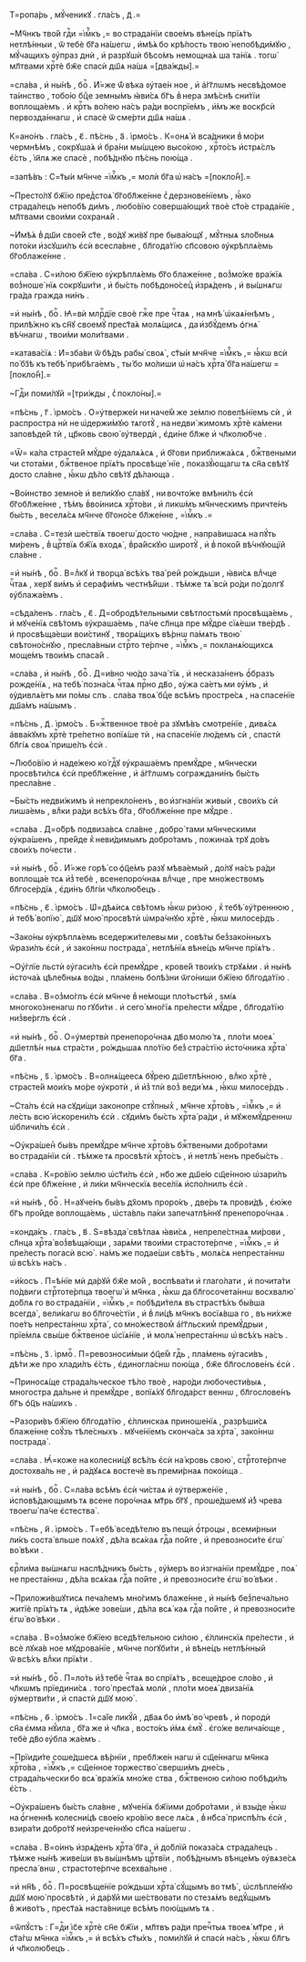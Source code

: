 Т=ропа́рь , мꙋ́ченикꙋ . гла́съ , д҃ .=

~Мч҃нкъ тво́й гдⷭ҇и =і҆мⷬ҇къ ,= во страда́нїи свое́мъ вѣне́цъ прїѧ́тъ нетлѣ́нныи , ѿ тебѐ бг҃а на́шегѡ , и҆мѣ́ѧ бо крѣ́пость твою̀ непобѣди́мꙋю , мꙋ́чащихъ ᲂу҆праз днѝ , и҆ разрꙋшѝ бѣсо́мъ немощна́ѧ ша та́нїѧ . тогѡ̀ мл҃твами хрⷭ҇тѐ бж҃е спасѝ дш҃ѧ на́шѧ =[два́жды].=

=сла́ва , и҆ ны́нѣ , боⷢ҇ . И҆́=же ѿ́ вѣка ᲂу҆тае́н ное , и҆ а҆́гг҃лѡмъ несвѣ́домое та́инство , тобо́ю бцⷣе земны́мъ ꙗ҆ви́сѧ бг҃ъ в̾ нера змѣ́снѣ сни́тїи воплоща́емъ . и҆ крⷭ҇тъ во́лею на́съ ра́ди воспрїе́мъ , и҆́мъ же воскр҃сѝ первозда́ннагѡ , и҆ спасѐ ѿ сме́рти дш҃ѧ на́шѧ .

К=ано́нъ . гла́съ , є҃ . пѣ́снь , а҃ . і҆рмо́съ . К=онѧ̀ и҆ вса́дники в̾ мо́ри чермнѣ́мъ , сокрꙋша́ѧ и҆ бра́ни мы́шцею высо́кою , хрⷭ҇то́съ и҆стрѧ́слъ є҆́сть , і҆и҃лѧ же спасѐ , побѣ́днꙋю пѣ́снь пою́ща .

=запѣ́въ : С=т҃ы́и мч҃нче =і҆мⷬ҇къ ,= молѝ бг҃а ѡ҆ на́съ =[покло́н̾].=

~Престо́лꙋ бж҃їю пред̾стоѧ̀ бг҃обл҃же́нне с̾ дерзнове́нїемъ , ꙗ҆́ко страда́лецъ непобѣ ди́мъ , любо́вїю соверша́ющих̾ твоѐ ст҃о́е страда́нїе , мл҃твами свои́ми сохранѧ́й .

~И҆мѣ́ѧ в̾ дш҃и свое́й ст҃е , во́дꙋ жи́вꙋ пре быва́ющꙋ , мꙋ́тныѧ ѕло́бныѧ пото́ки и҆зсꙋши́лъ є҆сѝ всесла́вне , бл҃года́тїю сп҃совою ᲂу҆крѣплѧ́емь бг҃облаже́нне .

=сла́ва . С=и́лою бж҃їею ᲂу҆крѣплѧ́емь бг҃о блаже́нне , воз̾мо́же вра́жїѧ воз̾ноше́ нїѧ сокрꙋши́ти , и҆ бы́сть побѣдоно́сец̾ и҆зрѧ́денъ , и҆ вы́шнѧгѡ гра́да гражда ни́нъ .

=и҆ ны́нѣ , боⷢ҇ . Ꙗ҆=вѝ млрⷭ҇дїе своѐ гжⷭ҇е пре чⷭ҇таѧ , на мнѣ̀ ѡ҆каѧ́ннѣмъ , прилѣ́жно къ сн҃ꙋ своемꙋ̀ прест҃а́ѧ молѧ́щисѧ , да и҆збꙋ́демъ ѻ҆гнѧ̀ вѣ́чнагѡ , твои́ми моли́твами .

=катава́сїѧ : И҆=зба́ви ѿ бѣ́дъ рабы̀ своѧ̀ , ст҃ы́и мчн҃че =і҆мⷬ҇къ ,= ꙗ҆́кѡ всѝ по́ бз҃ѣ къ тебѣ̀ прибѣга́емъ , ты́ бо мо́лиши ѡ҆ на́съ хрⷭ҇та̀ бг҃а на́шегѡ =[покло́н̾].=

~Гдⷭ҇и поми́лꙋй =[три́жды , с̾ покло́ны].=

=пѣ́снь , г҃ . і҆рмо́съ . О=у҆тверже́и ни наче́м̾ же зе́млю повелѣ́нїемъ сѝ , и҆ распростра нѝ не ѡ҆держи́мꙋю тѧготꙋ̀ , на недви́ жимомъ хрⷭ҇тѐ ка́мени заповѣде́й тѝ , цр҃ковь свою̀ ᲂу҆твердѝ , є҆ди́не бл҃же и҆ чл҃колю́бче .

=Ѿ= ка́ла страсте́й мꙋ́дре ᲂу҆далѧ́ѧсѧ , и҆ бг҃ови приближа́ѧсѧ , бжⷭ҇твеными чи стота́ми , бжⷭ҇твеное прїѧ́тъ просвѣще́ нїе , показꙋ́ющагѡ тѧ сн҃а свѣ́тꙋ досто сла́вне , ꙗ҆́кѡ дѣ́ло свѣ́тꙋ дѣ́лающа .

~Во́инство земно́е и҆ вели́кꙋю сла́вꙋ , ни вочто́же вмѣни́лъ є҆сѝ бг҃обл҃же́нне , тѣ́мъ в̾во́инисѧ хрⷭ҇то́ви , и҆ ликѡ́мъ мч҃нческимъ причте́нъ бы́сть , веселѧ́сѧ мч҃нче бг҃оно́се бл҃же́нне , =і҆мⷬ҇къ .=

=сла́ва . С=тезѝ ше́ствїѧ твоегѡ̀ досто чю́дне , напра́вишасѧ на пꙋ́ть ми́ренъ , в̾ црⷭ҇твїѧ бж҃їѧ входѧ̀ , в̾ра́йскꙋю широтꙋ̀ , и҆ в̾ поко́й вѣ́чнꙋющїй сла́вне .

=и҆ ны́нѣ , боⷢ҇ . В=лⷣкꙋ и҆ творца̀ всѣ́хъ тва́ рей ро́ждьши , ꙗ҆ви́сѧ влⷣчце чⷭ҇таѧ , херꙋ ви́мъ и҆ серафи́мъ честнѣ́йши . тѣ́мже тѧ̀ всѝ ро́ди по́ долгꙋ ᲂу҆блажа́емъ .

=сѣда́ленъ . гла́съ , є҃ . Д=обродѣ́тельными свѣтлостьмѝ просвѣща́емь , и҆ мꙋче́нїѧ свѣ́томъ ᲂу҆краша́емь , па́че сл҃нца пре мꙋ́дре сїѧ́еши тве́рдѣ . и҆ просвѣща́еши вои́стинꙋ , творѧ́щихъ вѣ́рнѡ па́мѧть твою̀ свѣтоно́снꙋю , пресла́вныи стрⷭ҇то те́рпче , =і҆мⷬ҇къ ,= покланѧ́ющихсѧ моще́мъ твои́мъ спаса́й .

=сла́ва , и҆ ны́нѣ , боⷢ҇ . Д=и́вно чю́до зача́ тїѧ , и҆ несказа́ненъ ѻ҆́бразъ рожде́нїѧ , на тебѣ̀ позна́сѧ чⷭ҇таѧ прⷭ҇но дв҃о , ᲂу҆жа са́етъ ми ᲂу҆́мъ , и҆ ᲂу҆дивлѧ́етъ ми по́мы слъ . сла́ва твоѧ̀ бцⷣе всѣ́мъ простре́сѧ , на спасе́нїе дш҃а́мъ на́шымъ .

=пѣ́снь , д҃ . і҆рмо́съ . Б=жⷭ҇твенное твоѐ ра зꙋмѣ́въ смотре́нїе , дивѧ́сѧ а҆вва́кꙋмъ хрⷭ҇тѐ тре́петно вопїѧ́ше тѝ , на спасе́нїе лю́демъ сѝ , спастѝ бл҃гі́ѧ своѧ̀ прише́лъ є҆сѝ .

~Любо́вїю и҆ наде́жею ко́ гдⷭ҇ꙋ ᲂу҆краша́емъ премꙋ́дре , мч҃нчески просвѣти́лсѧ є҆сѝ пребл҃же́нне , и҆ а҆́гг҃лѡмъ сограждани́нъ бы́сть пресла́вне .

~Бы́сть недви́жимъ и҆ непрекло́ненъ , во и҆згна́нїи живы́и , свои́хъ сѝ лиша́емь , влⷣки ра́ди всѣ́хъ бг҃а , бг҃обл҃же́нне пре мꙋ́дре .

=сла́ва . Д=о́брѣ подвиза́всѧ сла́вне , добро́ тами мч҃нческими ᲂу҆кра́шенъ , пре́йде к̾ неви́димымъ добро́тамъ , пожина́ѧ трꙋ до́въ свои́хъ по́чести .

=и҆ ны́нѣ , боⷢ҇ . И҆́=же горѣ̀ со ѻ҆ц҃е́мъ разꙋ мѣва́емый , до́лꙋ на́съ ра́ди воплоща́е тсѧ и҆з̾ тебѐ , всенепоро́чнаѧ влⷣчце , пре мно́жествомъ бл҃госе́рдїѧ , є҆ди́нъ бл҃гі́и чл҃колю́бецъ .

=пѣ́снь , є҃ . і҆рмо́съ . Ѡ҆=дѣѧ́исѧ свѣ́томъ ꙗ҆́кѡ ри́зою , к̾ тебѣ̀ ᲂу҆́треннюю , и҆ тебѣ̀ вопїю̀ , дш҃ꙋ мою̀ просвѣтѝ ѡ҆мра́чнꙋю хрⷭ҇тѐ , ꙗ҆́кѡ милосе́рдъ .

~Зако́ны ᲂу҆крѣплѧ́емь вседержи́телевы ми , совѣ́ты без̾зако́нныхъ ѿрази́лъ є҆сѝ , и҆ зако́ннѡ пострада̀ , нетлѣ́нїѧ вѣне́цъ мч҃нче прїѧ́тъ .

~Оу҆́глїе льстѝ ᲂу҆гаси́лъ є҆сѝ премꙋ́дре , крове́й твои́хъ стрꙋѧ́ми . и҆ ны́нѣ и҆сточа́ѧ цѣле́бныѧ во́ды , пла́мень болѣ́зни ѿго́ниши бж҃їею бл҃года́тїю .

=сла́ва . В=оз̾мо́глъ є҆сѝ мч҃нче в̾ не́мощи пло́тьстѣй , ѕмі́ѧ многоко́зненагѡ по гꙋби́ти . и҆ сего̀ мно́гїѧ пре́лести мꙋ́дре , бл҃года́тїю низ̾ве́рглъ є҆сѝ .

=и҆ ны́нѣ , боⷢ҇ . О=у҆мертвѝ пренепоро́чнаѧ дв҃о молю́ тѧ , пло́ти моеѧ̀ дш҃етлѣ́н ныѧ стра́сти , ро́ждьшаѧ пло́тїю без̾ стра́стїю и҆сто́чника хрⷭ҇та̀ бг҃а .

=пѣ́снь , ѕ҃ . і҆рмо́съ . В=олнѧ́щеесѧ бꙋ́рею дш҃етлѣ́нною , влⷣко хрⷭ҇тѐ , страсте́й мои́хъ мо́ре ᲂу҆кротѝ , и҆ и҆з̾ тлѝ воз̾ веди́ мѧ , ꙗ҆́кѡ милосе́рдъ .

~Ста́лъ є҆сѝ на сꙋди́щи законопре стꙋ́пных̾ , мч҃нче хрⷭ҇то́въ , =і҆мⷬ҇къ ,= и҆ ле́сть всю̀ и҆скорени́лъ є҆сѝ . сꙋди́мъ бы́сть хрⷭ҇та̀ ра́ди , и҆ мꙋжемꙋ́дреннѡ ѡ҆бличи́лъ є҆сѝ .

~Оу҆кра́шен̾ бы́въ премꙋ́дре мч҃нче хрⷭ҇то́въ бжⷭ҇твеными добро́тами во страда́нїи сѝ . тѣ́мже тѧ просвѣтѝ хрⷭ҇то́съ , и҆ нетлѣ́ ненъ пребы́сть .

=сла́ва . К=ро́вїю зе́млю ѡ҆ст҃и́лъ є҆сѝ , нб҃о же дш҃е́ю сщ҃е́нною ѡ҆зари́лъ є҆сѝ пре бл҃же́нне , и҆ ли́ки мч҃нческїѧ весе́лїѧ и҆спо́лнилъ є҆сѝ .

=и҆ ны́нѣ , боⷢ҇ . Н=аꙋче́нъ бы́въ дх҃омъ проро́къ , две́рь тѧ прови́дѣ , є҆ю́же бг҃ъ про́йде воплоща́емь , ѡ҆ста́вль па́ки запечатлѣ́ннꙋ пренепоро́чнаѧ .

=конда́къ . гла́съ , в҃ . Ѕ=вѣзда̀ свѣ́тлаѧ ꙗ҆ви́сѧ , непреле́стнаѧ ми́рови , сл҃нца хрⷭ҇та̀ воз̾вѣща́ющи , зарѧ́ми твои́ми страстоте́рпче , =і҆мⷬ҇къ ,= и҆ пре́лесть погасѝ всю̀ . на́мъ же подае́ши свѣ́тъ , молѧ́сѧ непреста́ннѡ ѡ҆ всѣ́хъ на́съ .

=и҆́косъ . П=ѣ́нїе мѝ да́рꙋй бж҃е мо́й , воспѣва́ти и҆ глаго́лати , и҆ почита́ти по́двиги стрⷭ҇тоте́рпца твоегѡ̀ и҆ мч҃нка , ꙗ҆́кѡ да бл҃госочета́ннѡ восхвалю̀ до́блѧ го во страда́нїи , =і҆мⷬ҇къ ,= побѣди́телѧ въ страстѣ́хъ бы́вша всегда̀ , вели́кагѡ во бл҃гоче́стїи , и҆ в̾ ли́цѣ мч҃нкъ восїѧ́вша го , въ ни́хже пое́тъ непреста́ннѡ хрⷭ҇та̀ , со мно́жеством̾ а҆́гг҃льским̾ премꙋ́дрыи , прїе́млѧ свы́ше бжⷭ҇твеное ѡ҆сїѧ́нїе , и҆ молѧ̀ непреста́ннѡ ѡ҆ всѣ́хъ на́съ .

=пѣ́снь , з҃ . і҆рмоⷭ҇ . П=ревозноси́мыи ѻ҆ц҃е́м̾ гдⷭ҇ь , пла́мень ᲂу҆гаси́въ , дѣ́ти же про хлади́лъ є҆́сть , є҆диногла́снѡ пою́ща , бж҃е бл҃гослове́нъ є҆сѝ .

~Приносѧ́ще страда́льческое тѣ́ло твоѐ , наро́ди любочести́выѧ , многостра да́льне и҆ премꙋ́дре , вопїѧ́хꙋ бл҃года́рст веннѡ , бл҃гослове́нъ бг҃ъ ѻ҆ц҃ъ на́шихъ .

~Разори́въ бж҃їею бл҃года́тїю , є҆́ллинскаѧ приноше́нїѧ , разрѣши́сѧ блаже́нне соꙋ́зъ тѣле́сныхъ . мꙋче́нїемъ сконча́сѧ за хрⷭ҇та̀ , зако́ннѡ пострада̀ .

=сла́ва . Ꙗ҆́=коже на колесни́цꙋ всѣ́лъ є҆сѝ на́ кровь свою̀ , стрⷭ҇тоте́рпче достохва́ль не , и҆ ра́дꙋѧсѧ востечѐ въ преми́рнаѧ поко́ища .

=и҆ ны́нѣ , боⷢ҇ . С=ла́ва всѣ́мъ є҆сѝ чи́стаѧ и҆ ᲂу҆тверже́нїе , и҆сповѣ́дающымъ тѧ всене поро́чнаѧ мт҃рь бг҃ꙋ , проше́дшемꙋ и҆́з̾ чрева твоегѡ̀ па́че є҆стества̀ .

=пѣ́снь , и҃ . і҆рмо́съ . Т=ебѣ̀ вседѣ́телю въ пещѝ ѻ҆́троцы , всеми́рныи ли́къ соста́ вльше поѧ́хꙋ , дѣ́ла всѧ́каѧ гдⷭ҇а по́йте , и҆ превозноси́те є҆гѡ̀ во́ вѣки .

єрⷭ҇ли́ма вы́шнѧгѡ наслѣ́дникъ бы́сть , ᲂу҆́меръ во и҆згна́нїи премꙋ́дре , поѧ̀ не преста́ннѡ , дѣ́ла всѧ́каѧ гдⷭ҇а по́йте , и҆ превозноси́те є҆гѡ̀ во́ вѣки .

~Приложи́вшꙋтисѧ печа́лемъ мно́гимъ блаже́нне , и҆ ны́нѣ без̾печа́льно житїѐ прїѧ́тъ тѧ , и҆дѣ́же зове́ши , дѣ́ла всѧ́ каѧ гдⷭ҇а по́йте , и҆ превозноси́те є҆гѡ̀ во́ вѣки .

=сла́ва . В=оз̾мо́же бж҃їею вседѣ́тельною си́лою , є҆́ллинскїѧ пре́лести , и҆ всѐ лꙋка́в ное мꙋдрова́нїе , мч҃нче погꙋби́ти , и҆ вѣне́цъ нетлѣ́нный ѿ всѣ́хъ влⷣки прїѧ́ти .

=и҆ ны́нѣ , боⷢ҇ . П=ло́ть и҆з̾ тебѐ чⷭ҇таѧ во спрїѧ́тъ , всеще́дрое сло́во , и҆ чл҃кѡмъ прїедини́сѧ . того̀ прест҃а́ѧ молѝ , пло́ти моеѧ̀ двиза́нїѧ ᲂу҆мертви́ти , и҆ спастѝ дш҃ꙋ мою̀ .

=пѣ́снь , ѳ҃ . і҆рмо́съ . І҆=са́їе ликꙋ́й , дв҃аѧ бо и҆мѣ̀ во́ чревѣ , и҆ породѝ сн҃а є҆мма нꙋ́ила , бг҃а же и҆ чл҃ка , восто́къ и҆́мѧ є҆мꙋ̀ . є҆го́же велича́юще , тебѐ дв҃о ᲂу҆бла жа́емъ .

~Прїиди́те соше́дшесѧ вѣ́рнїи , пребл҃же́н нагѡ и҆ сщ҃е́ннагѡ мч҃нка хрⷭ҇то́ва , =і҆мⷬ҇къ ,= сщ҃е́нное торжество̀ сверши́мъ дне́сь , страда́льчески бо всѧ̀ вра́жїѧ мно́же ства , бжⷭ҇твеною си́лою побѣди́лъ є҆́сть .

~Оу҆кра́шенъ бы́сть сла́вне , мꙋче́нїѧ бж҃їими добро́тами , и҆ взы́де ꙗ҆́кѡ на ѻ҆́гненнѣ колесни́цѣ свое́ю кро́вїю весе лѧ́сѧ , в̾ нб҃са̀ приспѣ́лъ є҆сѝ , взира́ти добро́тꙋ неи҆зрече́ннꙋю сп҃са на́шегѡ .

=сла́ва . В=о́инъ и҆зрѧ́денъ хрⷭ҇та̀ бг҃а , и҆ до́блїй показа́сѧ страда́лецъ . тѣ́мже ны́нѣ живе́ши въ вы́шнѣмъ црⷭ҇твїи , побѣ́днымъ вѣнце́мъ ᲂу҆вѧзе́сѧ пресла́ внѡ , страстоте́рпче всехва́льне .

=и҆ нн҃ѣ , боⷢ҇ . П=росвѣще́нїе ро́ждьши хрⷭ҇та̀ сꙋ́щымъ во тмѣ̀ , ѡ҆слѣпле́нꙋю дш҃ꙋ мою̀ просвѣтѝ , и҆ да́рꙋй ми ше́ствовати по стезѧ́мъ ведꙋ́щымъ в̾ живо́тъ , прест҃а́ѧ наста́внице всѣ́мъ пою́щымъ тѧ .

=ѿпꙋ́стъ : Г=дⷭ҇и і҆с҃е хрⷭ҇тѐ сн҃е бж҃їи , мл҃твъ ра́ди пречⷭ҇тыѧ твоеѧ̀ мт҃ре , и҆ ст҃а́гѡ мч҃нка =і҆мⷬ҇къ ,= и҆ всѣ́хъ ст҃ы́хъ , поми́лꙋй и҆ спасѝ на́съ , ꙗ҆́кѡ бл҃гъ и҆ чл҃колю́бецъ .

